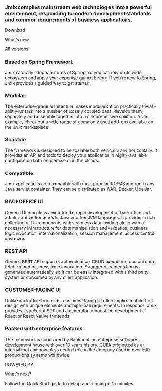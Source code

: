 ### Jmix compiles mainstream web technologies into a powerful environment, responding to modern development standards and common requirements of business applications.
Download

What's new

All versions

### Based on Spring Framework
Jmix naturally adopts features of Spring, so you can rely on its wide ecosystem and apply your expertise gained before.
If you’re new to Spring, Jmix provides a guided way to get started.

### Modular
The enterprise-grade architecture makes modularization practically trivial - split your task into a number of loosely coupled parts, develop them separately and assemble together into a comprehensive solution. As an example, check out a wide range of commonly used add-ons available on the Jmix marketplace.

### Scalable
The framework is designed to be scalable both vertically and horizontally. It provides an API and tools to deploy your application in highly-available configuration both on premise or in the clouds.

### Compatible
Jmix applications are compatible with most popular RDBMS and run in any Java servlet container. They can be distributed as WAR, Docker, UberJar.

### BACKOFFICE UI
Generic UI module is aimed for the rapid development of backoffice and administrative frontends in Java or other JVM languages. It provides a rich collection of UI components with seamless data-binding along with all necessary infrastructure for data manipulation and validation, business logic invocation, internationalization, session management, access control and more.

### REST API
Generic REST API supports authentication, CRUD operations, custom data fetching and business logic invocation. Swagger documentation is generated automatically, so it can be easily integrated with a third party system or consumed by any client application.

### CUSTOMER-FACING UI
Unlike backoffice frontends, customer-facing UI often implies mobile-first design with unique elements and high load requirements. In response, Jmix provides TypeScript SDK and a generator to boost the development of React or React Native frontends.

### Packed with enterprise features
The framework is sponsored by Haulmont, an enterprise software development house with over 10 years history. CUBA originated as an internal tool and now plays central role in the company used in over 500 productions systems worldwide.

POWERED BY

What's next?

Follow the Quick Start guide to get up and running in 15 minutes.